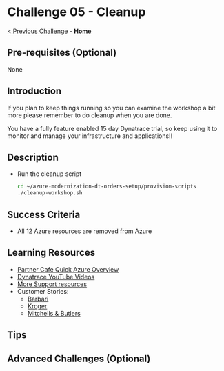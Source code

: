 # Challenge 05 - Cleanup

[< Previous Challenge](./Challenge-04.md) - **[Home](../README.md)**

 

## Pre-requisites (Optional)
None

## Introduction
If you plan to keep things running so you can examine the workshop a bit more please remember to do cleanup when you are done. 

You have a fully feature enabled 15 day Dynatrace trial, so keep using it to monitor and manage your infrastructure and applications!!

## Description

- Run the cleanup script 
    ```bash
    cd ~/azure-modernization-dt-orders-setup/provision-scripts
    ./cleanup-workshop.sh
    ```

## Success Criteria
- All 12 Azure resources are removed from Azure

## Learning Resources

- [Partner Cafe Quick Azure Overview](https://www.youtube.com/watch?v=VCdEHAoEePw)
- [Dynatrace YouTube Videos](https://www.youtube.com/channel/UCcYJ-5q_AfmjQ4XTjTS0o3g)
- [More Support resources](https://www.dynatrace.com/services-support/#support-resources-section)
- Customer Stories:​
    - [Barbari](https://www.dynatrace.com/news/customer-stories/barbri/)
    - [Kroger](https://www.dynatrace.com/news/customer-stories/kroger/)
    - [Mitchells & Butlers](https://www.dynatrace.com/news/customer-stories/mitchells-and-butlers/)


## Tips


## Advanced Challenges (Optional)

